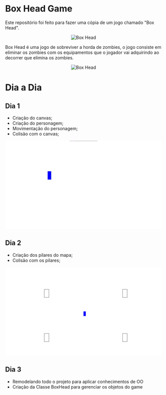 # Box Head Game

Este repositório foi feito para fazer uma cópia de um jogo chamado "Box Head".

<div align="center">

![Box Head](https://www2.minijuegosgratis.com/v3/games/thumbnails/8333_1.jpg)

</div>

Box Head é uma jogo de sobreviver a horda de zombies, o jogo consiste em eliminar os zombies com os equipamentos que o jogador vai adquirindo ao decorrer que elimina os zombies.

<div align="center">

![Box Head](https://img.ibxk.com.br/2011/11/programas/866320510104958.jpg)

</div>

# Dia a Dia

## Dia 1

- Criação do canvas;
- Criação do personagem;
- Movimentação do personagem;
- Colisão com o canvas;

<div align="center">

![Box Head](./doc_images/dia1.jpg)

</div>

## Dia 2

- Criação dos pilares do mapa;
- Colisão com os pilares;

<div align="center">

![Box Head](./doc_images/dia2.png)

</div>

## Dia 3

- Remodelando todo o projeto para aplicar conhecimentos de OO
- Criação da Classe BoxHead para gerenciar os objetos do game
